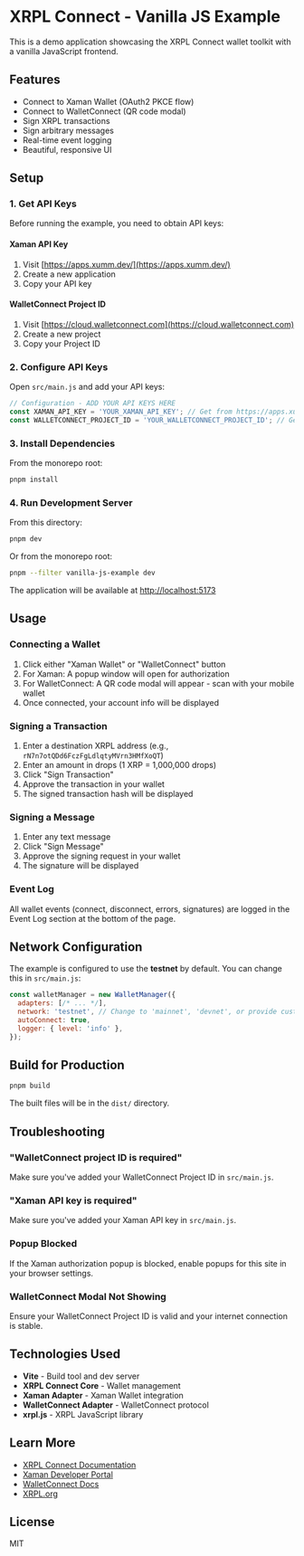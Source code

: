 # XRPL Connect - Vanilla JS Example

This is a demo application showcasing the XRPL Connect wallet toolkit with a vanilla JavaScript frontend.

## Features

- Connect to Xaman Wallet (OAuth2 PKCE flow)
- Connect to WalletConnect (QR code modal)
- Sign XRPL transactions
- Sign arbitrary messages
- Real-time event logging
- Beautiful, responsive UI

## Setup

### 1. Get API Keys

Before running the example, you need to obtain API keys:

#### Xaman API Key
1. Visit [https://apps.xumm.dev/](https://apps.xumm.dev/)
2. Create a new application
3. Copy your API key

#### WalletConnect Project ID
1. Visit [https://cloud.walletconnect.com](https://cloud.walletconnect.com)
2. Create a new project
3. Copy your Project ID

### 2. Configure API Keys

Open `src/main.js` and add your API keys:

```javascript
// Configuration - ADD YOUR API KEYS HERE
const XAMAN_API_KEY = 'YOUR_XAMAN_API_KEY'; // Get from https://apps.xumm.dev/
const WALLETCONNECT_PROJECT_ID = 'YOUR_WALLETCONNECT_PROJECT_ID'; // Get from https://cloud.walletconnect.com
```

### 3. Install Dependencies

From the monorepo root:

```bash
pnpm install
```

### 4. Run Development Server

From this directory:

```bash
pnpm dev
```

Or from the monorepo root:

```bash
pnpm --filter vanilla-js-example dev
```

The application will be available at [http://localhost:5173](http://localhost:5173)

## Usage

### Connecting a Wallet

1. Click either "Xaman Wallet" or "WalletConnect" button
2. For Xaman: A popup window will open for authorization
3. For WalletConnect: A QR code modal will appear - scan with your mobile wallet
4. Once connected, your account info will be displayed

### Signing a Transaction

1. Enter a destination XRPL address (e.g., `rN7n7otQDd6FczFgLdlqtyMVrn3HMfXoQT`)
2. Enter an amount in drops (1 XRP = 1,000,000 drops)
3. Click "Sign Transaction"
4. Approve the transaction in your wallet
5. The signed transaction hash will be displayed

### Signing a Message

1. Enter any text message
2. Click "Sign Message"
3. Approve the signing request in your wallet
4. The signature will be displayed

### Event Log

All wallet events (connect, disconnect, errors, signatures) are logged in the Event Log section at the bottom of the page.

## Network Configuration

The example is configured to use the **testnet** by default. You can change this in `src/main.js`:

```javascript
const walletManager = new WalletManager({
  adapters: [/* ... */],
  network: 'testnet', // Change to 'mainnet', 'devnet', or provide custom config
  autoConnect: true,
  logger: { level: 'info' },
});
```

## Build for Production

```bash
pnpm build
```

The built files will be in the `dist/` directory.

## Troubleshooting

### "WalletConnect project ID is required"
Make sure you've added your WalletConnect Project ID in `src/main.js`.

### "Xaman API key is required"
Make sure you've added your Xaman API key in `src/main.js`.

### Popup Blocked
If the Xaman authorization popup is blocked, enable popups for this site in your browser settings.

### WalletConnect Modal Not Showing
Ensure your WalletConnect Project ID is valid and your internet connection is stable.

## Technologies Used

- **Vite** - Build tool and dev server
- **XRPL Connect Core** - Wallet management
- **Xaman Adapter** - Xaman Wallet integration
- **WalletConnect Adapter** - WalletConnect protocol
- **xrpl.js** - XRPL JavaScript library

## Learn More

- [XRPL Connect Documentation](../../README.md)
- [Xaman Developer Portal](https://xumm.readme.io/)
- [WalletConnect Docs](https://docs.walletconnect.com/)
- [XRPL.org](https://xrpl.org/)

## License

MIT
